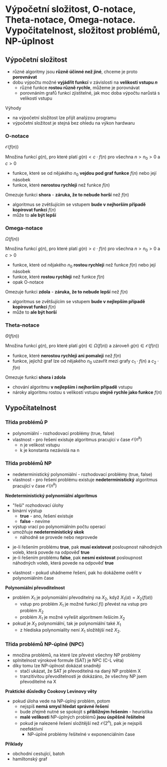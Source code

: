 # Výpočetní složitost, O-notace, Theta-notace, Omega-notace. Vypočitatelnost, složitost problémů, NP-úplnost

## Výpočetní složitost

- různé algoritmy jsou **různě účinné než jiné**, chceme je proto **porovnávat**
- dobu výpočtu možné **vyjádřit funkcí** v závislosti na **velikosti vstupu $n$**
	- různé funkce **rostou různě rychle**, můžeme je porovnávat
	- porovnáním grafů funkcí zjistitelné, jak moc doba výpočtu narůstá s velikostí vstupu

Výhody
- na výpočetní složitost lze přijít analýzou programu
- výpočetní složitost je stejná bez ohledu na výkon hardwaru
### O-notace

$\mathcal{O}(f(n))$

Množina funkcí $g(n)$, pro které platí $g(n) < c\cdot f(n)$ pro všechna $n>n_{0}>0$ a $c>0$
- funkce, které se od nějakého $n_{0}$ **vejdou pod graf funkce** $f(n)$ nebo její násobek
- funkce, které **nerostou rychleji** než funkce $f(n)$

Omezuje funkci **shora** - **záruka, že to nebude horší** než $f(n)$
- algoritmus se zvětšujícím se vstupem **bude v nejhorším případě kopírovat funkci** $f(n)$
- může to **ale být lepší**

### Omega-notace

$\Omega(f(n))$

Množina funkcí $g(n)$, pro které platí $g(n) > c \cdot f(n)$ pro všechna $n>n_{0}>0$ a $c>0$
- funkce, které od nějakého $n_{0}$ **rostou rychleji** než funkce $f(n)$ nebo její násobek 
- funkce, které **rostou rychleji** než funkce $f(n)$
- opak O-notace

Omezuje funkci **zdola** - **záruka, že to nebude lepší** než $f(n)$
- algoritmus se zvětšujícím se vstupem **bude v nejlepším případě kopírovat funkci** $f(n)$
- může to **ale být horší**

### Theta-notace

$\Theta(f(n))$

Množina funkcí $g(n)$, pro které platí $g(n) \in \Omega(f(n))$ a zároveň $g(n) \in \mathcal{O}(f(n))$
- funkce, které **nerostou rychleji ani pomaleji** než $f(n)$
- funkce, jejichž graf lze od nějakého $n_{0}$ uzavřít mezi grafy $c_{1} \cdot f(n)$ a $c_{2} \cdot f(n)$

Omezuje funkci **shora i zdola**
- chování algoritmu **v nejlepším i nejhorším případě** vstupu
- nároky algoritmu rostou s velikostí vstupu **stejně rychle jako funkce** $f(n)$

## Vypočítatelnost

### Třída problémů P

- polynomiální - rozhodovací problémy (true, false)
- vlastnost - pro řešení existuje algoritmus pracující v čase $\mathcal{O}(n^k)$
	- n je velikost vstupu
	- k je konstanta nezávislá na n

### Třída problémů NP

- nedeterministický polynomiální - rozhodovací problémy (true, false)
- vlastnost - pro řešení problému existuje **nedeterministický** algoritmus pracující v čase $\mathcal{O}(n^k)$

**Nedeterministický polynomiální algoritmus**
- "řeší" rozhodovací úlohy
- binární výstup
	- **true** - ano, řešení existuje
	- **false** - nevíme
- výstup vrací po polynomiálním počtu operací
- umožňuje **nedeterministický skok**
	- náhodně se provede nebo neprovede
+ je-li řešením problému **true**, pak **musí existovat** posloupnost náhodných voleb, která povede na odpověď **true**
+ je-li řešením problému **false**, pak **nesmí existovat** posloupnost náhodných voleb, která povede na odpověď **true**
- vlastnost - pokud uhádneme řešení, pak ho dokážeme ověřit v polynomiálním čase

**Polynomiální převoditelnost**
- problém $X_{1}$ je polynomiální převoditelný na $X_{2}$, když $X_{1}(a) = X_{2}(f(a))$
	- vstup pro problém $X_{1}$ je možné funkcí $f()$ převést na vstup pro problém $X_{2}$
	- problém $X_{1}$ je možné vyřešit algoritmem řešícím $X_{2}$
- pokud je $X_{2}$ polynomiální, tak je polynomiální také $X_{1}$
	- z hlediska polynomiality není $X_{1}$ složitější než $X_{2}$.

### Třída problémů NP-úplné (NPC)

- množina problémů, na které lze převést všechny NP problémy
- splnitelnost výrokové formule (SAT) je NPC (C-L věta)
- díky tomu lze NP-úplnost dokázat snadněji
	- stačí ukázat, že SAT je převoditelná na daný NP problém X
	- tranzitivitou převoditelnosti je dokázáno, že všechny NP jsem převoditelné na X

**Praktické důsledky Cookovy Levinovy věty**
- pokud úloha vede na NP-úplný problém, potom
	- nejspíš **nemá smysl hledat správné řešení**
	- bude zřejmě nutné se spokojit s **přibližným řešením** - heuristika
	- **malé velikosti** NP-úplných problémů **jsou úspěšně řešitelné**
	- pokud je nalezené řešení složitější než $\mathcal{O}(2^n)$, pak je nejspíš neefektivní
		- NP-úplné problémy řešitelné v exponenciálním čase

**Příklady**
- obchodní cestující, batoh
- hamiltonský graf